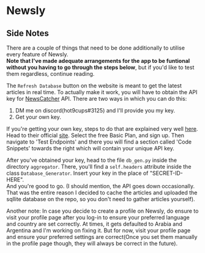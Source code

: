 # Newsly

## Side Notes

There are a couple of things that need to be done additionally to utilise every feature of Newsly.  
**Note that I've made adequate arrangements for the app to be funtional without you having to go through the steps below**, but if you'd like to test them regardless, continue reading.


The `Refresh Database` button on the website is meant to get the latest articles in real time. To actually make it work, you will have to obtain the API key for [NewsCatcher](https://newscatcherapi.com/) API. There are two ways in which you can do this:  
1) DM me on discord(hot9cups#3125) and I'll provide you my key.
2) Get your own key. 

If you're getting your own key, steps to do that are explained very well [here](https://newscatcherapi.com/how-to-start).  
Head to their official [site](https://rapidapi.com/newscatcher-api-newscatcher-api-default/api/newscatcher/pricing). Select the free Basic Plan, and sign up. Then navigate to 'Test Endpoints' and there you will find a section called 'Code Snippets' towards the right which will contain your unique API key.

After you've obtained your key, head to the file `db_gen.py` inside the directory `aggregator`. There, you'll find a `self.headers` attribute inside the class `Database_Generator`. Insert your key in the place of "SECRET-ID-HERE".  
And you're good to go. (I should mention, the API goes down occasionally. That was the entire reason I decided to cache the articles and uploaded the sqllite database on the repo, so you don't need to gather articles yourself).

Another note: In case you decide to create a profile on Newsly, do ensure to visit your profile page after you log-in to ensure your preferred language and country are set correctly. At times, it gets defaulted to Arabia and Argentina and I'm working on fixing it. But for now, visit your profile page and ensure your preferred settings are correct(Once you set them manually in the profile page though, they will always be correct in the future).